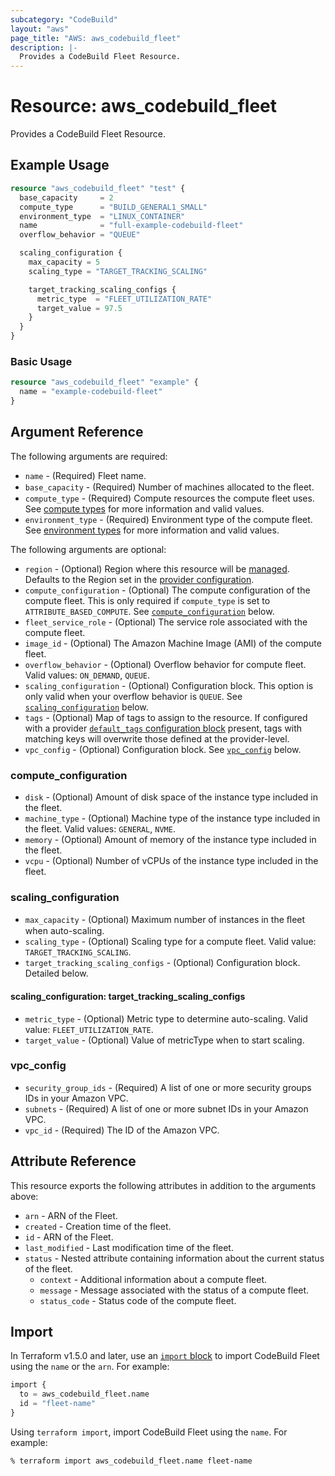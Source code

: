 ```yaml
---
subcategory: "CodeBuild"
layout: "aws"
page_title: "AWS: aws_codebuild_fleet"
description: |-
  Provides a CodeBuild Fleet Resource.
---
```


# Resource: aws_codebuild_fleet

Provides a CodeBuild Fleet Resource.

## Example Usage

```terraform
resource "aws_codebuild_fleet" "test" {
  base_capacity     = 2
  compute_type      = "BUILD_GENERAL1_SMALL"
  environment_type  = "LINUX_CONTAINER"
  name              = "full-example-codebuild-fleet"
  overflow_behavior = "QUEUE"

  scaling_configuration {
    max_capacity = 5
    scaling_type = "TARGET_TRACKING_SCALING"

    target_tracking_scaling_configs {
      metric_type  = "FLEET_UTILIZATION_RATE"
      target_value = 97.5
    }
  }
}
```

### Basic Usage

```terraform
resource "aws_codebuild_fleet" "example" {
  name = "example-codebuild-fleet"
}
```

## Argument Reference

The following arguments are required:

* `name` - (Required) Fleet name.
* `base_capacity` - (Required) Number of machines allocated to the ﬂeet.
* `compute_type` - (Required) Compute resources the compute fleet uses. See [compute types](https://docs.aws.amazon.com/codebuild/latest/userguide/build-env-ref-compute-types.html#environment.types) for more information and valid values.
* `environment_type` - (Required) Environment type of the compute fleet. See [environment types](https://docs.aws.amazon.com/codebuild/latest/userguide/build-env-ref-compute-types.html#environment.types) for more information and valid values.

The following arguments are optional:

* `region` - (Optional) Region where this resource will be [managed](https://docs.aws.amazon.com/general/latest/gr/rande.html#regional-endpoints). Defaults to the Region set in the [provider configuration](https://registry.terraform.io/providers/hashicorp/aws/latest/docs#aws-configuration-reference).
* `compute_configuration` - (Optional) The compute configuration of the compute fleet. This is only required if `compute_type` is set to `ATTRIBUTE_BASED_COMPUTE`. See [`compute_configuration`](#compute_configuration) below.
* `fleet_service_role` - (Optional) The service role associated with the compute fleet.
* `image_id` - (Optional) The Amazon Machine Image (AMI) of the compute fleet.
* `overflow_behavior` - (Optional) Overflow behavior for compute fleet. Valid values: `ON_DEMAND`, `QUEUE`.
* `scaling_configuration` - (Optional) Configuration block. This option is only valid when your overflow behavior is `QUEUE`. See [`scaling_configuration`](#scaling_configuration) below.
* `tags` - (Optional) Map of tags to assign to the resource. If configured with a provider [`default_tags` configuration block](https://registry.terraform.io/providers/hashicorp/aws/latest/docs#default_tags-configuration-block) present, tags with matching keys will overwrite those defined at the provider-level.
* `vpc_config` - (Optional) Configuration block. See [`vpc_config`](#vpc_config) below.

### compute_configuration

* `disk` - (Optional) Amount of disk space of the instance type included in the fleet.
* `machine_type` - (Optional) Machine type of the instance type included in the fleet. Valid values: `GENERAL`, `NVME`.
* `memory` - (Optional) Amount of memory of the instance type included in the fleet.
* `vcpu` - (Optional) Number of vCPUs of the instance type included in the fleet.

### scaling_configuration

* `max_capacity` - (Optional) Maximum number of instances in the ﬂeet when auto-scaling.
* `scaling_type` - (Optional) Scaling type for a compute fleet. Valid value: `TARGET_TRACKING_SCALING`.
* `target_tracking_scaling_configs` - (Optional) Configuration block. Detailed below.

#### scaling_configuration: target_tracking_scaling_configs

* `metric_type` - (Optional) Metric type to determine auto-scaling. Valid value: `FLEET_UTILIZATION_RATE`.
* `target_value` - (Optional) Value of metricType when to start scaling.

### vpc_config

* `security_group_ids` - (Required) A list of one or more security groups IDs in your Amazon VPC.
* `subnets` - (Required) A list of one or more subnet IDs in your Amazon VPC.
* `vpc_id` - (Required) The ID of the Amazon VPC.

## Attribute Reference

This resource exports the following attributes in addition to the arguments above:

* `arn` - ARN of the Fleet.
* `created` - Creation time of the fleet.
* `id` - ARN of the Fleet.
* `last_modified` - Last modification time of the fleet.
* `status` - Nested attribute containing information about the current status of the fleet.
    * `context` - Additional information about a compute fleet.
    * `message` - Message associated with the status of a compute fleet.
    * `status_code` - Status code of the compute fleet.

## Import

In Terraform v1.5.0 and later, use an [`import` block](https://developer.hashicorp.com/terraform/language/import) to import CodeBuild Fleet using the `name` or the `arn`. For example:

```terraform
import {
  to = aws_codebuild_fleet.name
  id = "fleet-name"
}
```

Using `terraform import`, import CodeBuild Fleet using the `name`. For example:

```console
% terraform import aws_codebuild_fleet.name fleet-name
```
